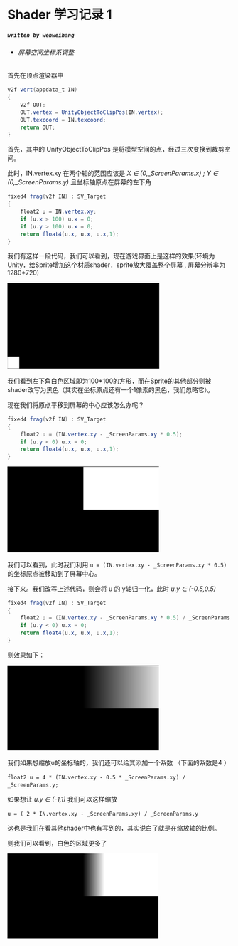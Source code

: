 # Shader 学习记录 1

***`written by wenweihang`***

- ###### 屏幕空间坐标系调整

首先在顶点渲染器中

```glsl
v2f vert(appdata_t IN)
{
    v2f OUT;
    OUT.vertex = UnityObjectToClipPos(IN.vertex);
    OUT.texcoord = IN.texcoord;
    return OUT;
}
```

首先，其中的 UnityObjectToClipPos 是将模型空间的点，经过三次变换到裁剪空间。

此时，IN.vertex.xy 在两个轴的范围应该是  *X ∈ (0,_ScreenParams.x)  ;  Y ∈ (0,_ScreenParams.y)* 且坐标轴原点在屏幕的左下角

```glsl
fixed4 frag(v2f IN) : SV_Target
{
	float2 u = IN.vertex.xy;
	if (u.x > 100) u.x = 0;
	if (u.y > 100) u.x = 0;
	return float4(u.x, u.x, u.x,1);
}
```

我们有这样一段代码，我们可以看到，现在游戏界面上是这样的效果(环境为 Unity，给Sprite增加这个材质shader，sprite放大覆盖整个屏幕 , 屏幕分辨率为1280*720)

<img src="img/shader_learning_1/image-20200415153248895.png" alt="image-20200415153248895" style="zoom: 50%;" />

我们看到左下角白色区域即为100*100的方形，而在Sprite的其他部分则被shader改写为黑色（其实在坐标原点还有一个1像素的黑色，我们忽略它）。

现在我们将原点平移到屏幕的中心应该怎么办呢？

```glsl
fixed4 frag(v2f IN) : SV_Target
{
    float2 u = (IN.vertex.xy - _ScreenParams.xy * 0.5);
    if (u.y < 0) u.x = 0;
    return float4(u.x, u.x, u.x,1);
}
```

<img src="img/shader_learning_1/image-20200415155141949.png" alt="image-20200415155141949" style="zoom:50%;" />

我们可以看到，此时我们利用 `u = (IN.vertex.xy - _ScreenParams.xy * 0.5)` 的坐标原点被移动到了屏幕中心。

接下来。我们改写上述代码，则会将 u 的 y轴归一化，此时 *u.y ∈ (-0.5,0.5)*



```glsl
fixed4 frag(v2f IN) : SV_Target
{
    float2 u = (IN.vertex.xy - _ScreenParams.xy * 0.5) / _ScreenParams.y;
    if (u.y < 0) u.x = 0;
    return float4(u.x, u.x, u.x,1);
}
```

则效果如下：

<img src="img/shader_learning_1/image-20200415155841931.png" alt="image-20200415155841931" style="zoom:50%;" />

我们如果想缩放u的坐标轴的，我们还可以给其添加一个系数 （下面的系数是4 ）

`float2 u = 4 * (IN.vertex.xy - 0.5 * _ScreenParams.xy) / _ScreenParams.y;`

如果想让 *u.y ∈ (-1,1)* 我们可以这样缩放

 `u = ( 2 * IN.vertex.xy - _ScreenParams.xy) / _ScreenParams.y` 

这也是我们在看其他shader中也有写到的，其实说白了就是在缩放轴的比例。

则我们可以看到，白色的区域更多了

<img src="img/shader_learning_1/image-20200415160605268.png" alt="image-20200415160605268" style="zoom:50%;" />